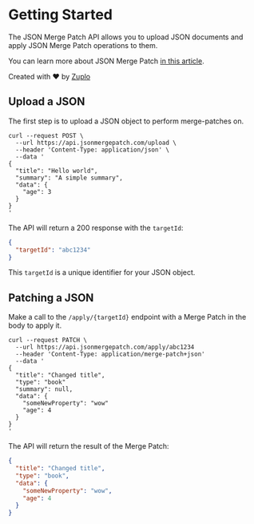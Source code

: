 # Getting Started

The JSON Merge Patch API allows you to upload JSON documents and apply JSON Merge Patch operations to them.

You can learn more about JSON Merge Patch [in this article](https://zuplo.com/blog/2024/10/11/what-is-json-merge-patch).

Created with ❤️ by [Zuplo](https://zuplo.com?utm_source=json-merge-patch)

## Upload a JSON

The first step is to upload a JSON object to perform merge-patches on.

```shell
curl --request POST \
  --url https://api.jsonmergepatch.com/upload \
  --header 'Content-Type: application/json' \
  --data '
{
  "title": "Hello world",
  "summary": "A simple summary",
  "data": {
    "age": 3
  }
}
'
```

The API will return a 200 response with the `targetId`:
```json
{
  "targetId": "abc1234"
}
```
This `targetId` is a unique identifier for your JSON object.


## Patching a JSON

Make a call to the `/apply/{targetId}` endpoint with a Merge Patch in the body to apply it.

```shell
curl --request PATCH \
  --url https://api.jsonmergepatch.com/apply/abc1234
  --header 'Content-Type: application/merge-patch+json'
  --data '
{
  "title": "Changed title",
  "type": "book"
  "summary": null,
  "data": {
    "someNewProperty": "wow"
    "age": 4
  }
}
'
```

The API will return the result of the Merge Patch:
```json
{
  "title": "Changed title",
  "type": "book",
  "data": {
    "someNewProperty": "wow",
    "age": 4
  }
}
```
